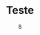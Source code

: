 ---
title: "Teste"
author: "B"
export_on_save:
  pandoc: true
output:
  pdf_document:
    path: ./ATM - Bruno Angst.jpg
---
